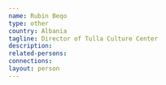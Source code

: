 ```yaml
---
name: Rubin Beqo
type: other
country: Albania
tagline: Director of Tulla Culture Center
description:
related-persons:
connections:
layout: person
---
```


